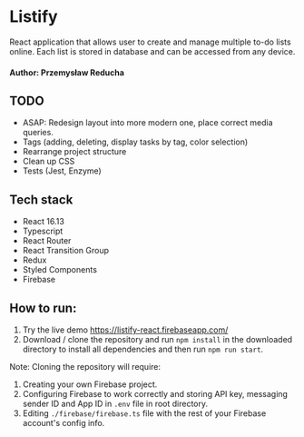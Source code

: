 # Listify

React application that allows user to create and manage multiple to-do lists online. Each list is stored in database and can be accessed from any device.

#### Author: Przemysław Reducha

## TODO

-   ASAP: Redesign layout into more modern one, place correct media queries.
-   Tags (adding, deleting, display tasks by tag, color selection)
-   Rearrange project structure
-   Clean up CSS
-   Tests (Jest, Enzyme)

## Tech stack

-   React 16.13
-   Typescript
-   React Router
-   React Transition Group
-   Redux
-   Styled Components
-   Firebase

## How to run:

1. Try the live demo https://listify-react.firebaseapp.com/
2. Download / clone the repository and run `npm install` in the downloaded directory to install all dependencies and then run `npm run start`.

Note: Cloning the repository will require:

1. Creating your own Firebase project.
2. Configuring Firebase to work correctly and storing API key, messaging sender ID and App ID in `.env` file in root directory.
3. Editing `./firebase/firebase.ts` file with the rest of your Firebase account's config info.
